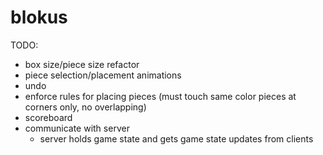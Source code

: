 # blokus
TODO:
* box size/piece size refactor
* piece selection/placement animations
* undo
* enforce rules for placing pieces (must touch same color pieces at corners only, no overlapping)
* scoreboard
* communicate with server
  * server holds game state and gets game state updates from clients